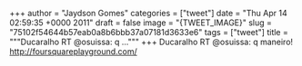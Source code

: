 
+++
author = "Jaydson Gomes"
categories = ["tweet"]
date = "Thu Apr 14 02:59:35 +0000 2011"
draft = false
image = "{TWEET_IMAGE}"
slug = "75102f54644b57eab0a8b6bbb37a07181d3633e6"
tags = ["tweet"]
title = """Ducaralho RT @osuissa: q ..."""
+++
Ducaralho RT @osuissa: q maneiro! http://foursquareplayground.com/
